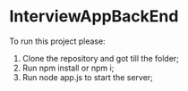 # InterviewAppBackEnd

To run this project please:
1. Clone the repository and got till the folder;
2. Run npm install or npm i;
3. Run node app.js to start the server;
